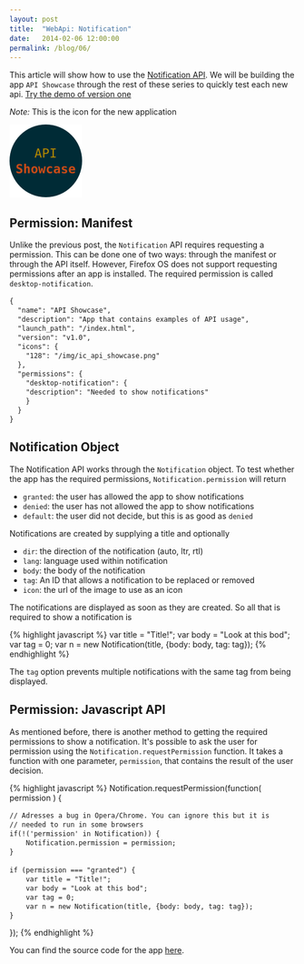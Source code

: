 ```yaml
---
layout: post
title:  "WebApi: Notification"
date:   2014-02-06 12:00:00
permalink: /blog/06/
---
```


This article will show how to use the [Notification API](https://developer.mozilla.org/en-US/docs/WebAPI/Using_Web_Notifications). We will be building the app `API Showcase` through the rest of these series to quickly test each new api. [Try the demo of version one](/demos/04/)

_Note:_ This is the icon for the new application

![API Showcase Icon](/demos/04/img/ic_api_showcase.png)

## Permission: Manifest

Unlike the previous post, the `Notification` API requires requesting a permission. This can be done one of two ways: through the manifest or through the API itself. However, Firefox OS does not support requesting permissions after an app is installed. The required permission is called `desktop-notification`.

	{
	  "name": "API Showcase",
	  "description": "App that contains examples of API usage",
	  "launch_path": "/index.html",
	  "version": "v1.0",
	  "icons": {
		"128": "/img/ic_api_showcase.png"
	  },
	  "permissions": {
		"desktop-notification": {
		"description": "Needed to show notifications"
		}
	  }
	}

## Notification Object

The Notification API works through the `Notification` object. To test whether the app has the required permissions, `Notification.permission` will return

* `granted`: the user has allowed the app to show notifications
* `denied`: the user has not allowed the app to show notifications
* `default`: the user did not decide, but this is as good as `denied`

Notifications are created by supplying a title and optionally

* `dir`: the direction of the notification (auto, ltr, rtl)
* `lang`: language used within notification
* `body`: the body of the notification
* `tag`: An ID that allows a notification to be replaced or removed
* `icon`: the url of the image to use as an icon

The notifications are displayed as soon as they are created. So all that is required to show a notification is

{% highlight javascript %}
var title = "Title!";
var body = "Look at this bod";
var tag = 0;
var n = new Notification(title, {body: body, tag: tag});
{% endhighlight %}

The `tag` option prevents multiple notifications with the same tag from being displayed.

## Permission: Javascript API

As mentioned before, there is another method to getting the required permissions to show a notification. It's possible to ask the user for permission using the `Notification.requestPermission` function. It takes a function with one parameter, `permission`, that contains the result of the user decision.

{% highlight javascript %}
Notification.requestPermission(function( permission ) {

    // Adresses a bug in Opera/Chrome. You can ignore this but it is
	// needed to run in some browsers
	if(!('permission' in Notification)) {
		Notification.permission = permission;
    }

	if (permission === "granted") {
		var title = "Title!";
		var body = "Look at this bod";
		var tag = 0;
		var n = new Notification(title, {body: body, tag: tag});
    }
});
{% endhighlight %}

You can find the source code for the app [here](https://github.com/NakedFerret/NakedFerret.github.io/tree/master/demos/04).


